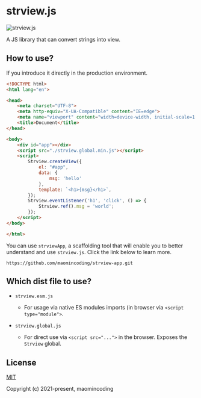 # strview.js
![strview.js](https://www.maomin.club/data/strview/logo.png)

A JS library that can convert strings into view.

## How to use?

If you introduce it directly in the production environment.

```html
<!DOCTYPE html>
<html lang="en">

<head>
    <meta charset="UTF-8">
    <meta http-equiv="X-UA-Compatible" content="IE=edge">
    <meta name="viewport" content="width=device-width, initial-scale=1.0">
    <title>Document</title>
</head>

<body>
    <div id="app"></div>
    <script src="./strview.global.min.js"></script>
    <script>
        Strview.createView({
            el: "#app",
            data: {
                msg: 'hello'
            },
            template: `<h1>{msg}</h1>`,
        });
        Strview.eventListener('h1', 'click', () => {
            Strview.ref().msg = 'world';
        });
    </script>
</body>

</html>
```

You can use `strviewApp`, a scaffolding tool that will enable you to better understand and use `strview.js`. Click the link below to learn more.

```
https://github.com/maomincoding/strview-app.git
```

## Which dist file to use?

- `strview.esm.js`
  - For usage via native ES modules imports (in browser via `<script type="module">`.

- `strview.global.js`
  - For direct use via `<script src="...">` in the browser. Exposes the `Strview` global.


## License

[MIT](https://opensource.org/licenses/MIT)

Copyright (c) 2021-present, maomincoding